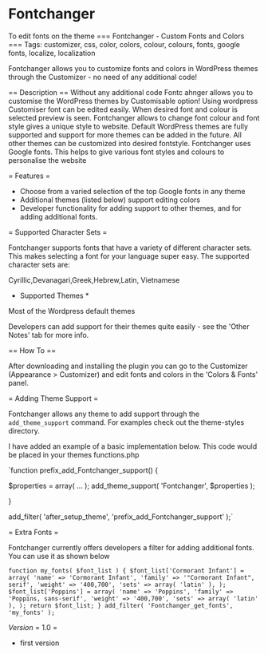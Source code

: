 # Fontchanger
To edit fonts on the theme
=== Fontchanger - Custom Fonts and Colors ===
Tags: customizer, css, color, colors, colour, colours, fonts, google fonts, localize, localization

Fontchanger allows you to customize fonts and colors in WordPress themes through the Customizer - no need of any additional code!

== Description ==
Without any additional code Fontc ahnger allows you to customise the WordPress themes by Customisable option!
Using wordpress Customiser font can be edited easily. When desired font and colour is selected preview is seen.
Fontchanger allows to change font colour and font style gives a unique style to website.
Default WordPress themes are fully supported and support for more themes can be added in the future. All other themes can be customized into desired fontstyle.
Fontchanger uses Google fonts. This helps to give various font styles and colours to personalise the website

= Features =

* Choose from a varied selection of the top Google fonts in any theme
* Additional themes (listed below) support editing colors
* Developer functionality for adding support to other themes, and for adding additional fonts.

= Supported Character Sets =

Fontchanger supports fonts that have a variety of different character sets. This makes selecting a font for your language super easy. The supported character sets are:

Cyrillic,Devanagari,Greek,Hebrew,Latin, Vietnamese

* Supported Themes *

Most of the Wordpress default themes

Developers can add support for their themes quite easily - see the 'Other Notes' tab for more info.

== How To ==

After downloading and installing the plugin you can go to the Customizer (Appearance > Customizer) and edit fonts and colors in the 'Colors & Fonts' panel.

= Adding Theme Support =

Fontchanger allows any theme to add support through the `add_theme_support` command. For examples check out the theme-styles directory.

I have added an example of a basic implementation below. This code would be placed in your themes functions.php

`function prefix_add_Fontchanger_support() {

  $properties = array(
	...
  );
  add_theme_support( 'Fontchanger', $properties );

}

add_filter( 'after_setup_theme', 'prefix_add_Fontchanger_support' );`

= Extra Fonts =

Fontchanger currently offers developers a filter for adding additional fonts. You can use it as shown below

`function my_fonts( $font_list ) {
	$font_list['Cormorant Infant'] = array(
		'name' => 'Cormorant Infant',
		'family' => '"Cormorant Infant", serif',
		'weight' => '400,700',
		'sets' => array( 'latin' ),
	);
	$font_list['Poppins'] = array(
		'name' => 'Poppins',
		'family' => 'Poppins, sans-serif',
		'weight' => '400,700',
		'sets' => array( 'latin' ),
	);
	return $font_list;
}
add_filter( 'Fontchanger_get_fonts', 'my_fonts' );`

*Version*
= 1.0 =
* first version
